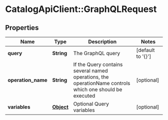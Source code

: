 # CatalogApiClient::GraphQLRequest

## Properties
Name | Type | Description | Notes
------------ | ------------- | ------------- | -------------
**query** | **String** | The GraphQL query | [default to &#39;{}&#39;]
**operation_name** | **String** | If the Query contains several named operations, the operationName controls which one should be executed | [optional] 
**variables** | [**Object**](.md) | Optional Query variables | [optional] 


